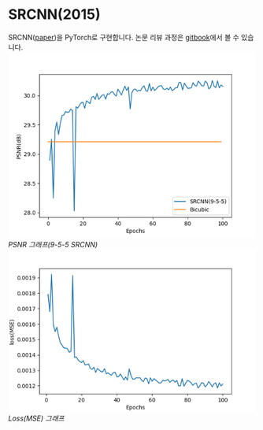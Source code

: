 # SRCNN\(2015\)

SRCNN\([paper](https://arxiv.org/pdf/1501.00092.pdf)\)을 PyTorch로 구현합니다. 논문 리뷰 과정은 [gitbook](https://bengaleehs.gitbook.io/ai-paper-study/srcnn)에서 볼 수 있습니다. ![PSNR](.gitbook/assets/psnr.png)  
_PSNR 그래프\(9-5-5 SRCNN\)_  
![loss](.gitbook/assets/losses.png)  
_Loss\(MSE\) 그래프_

